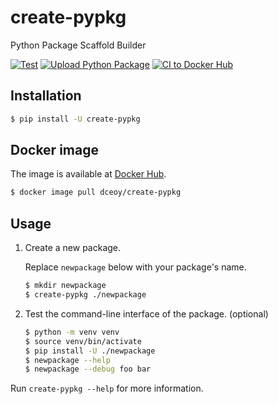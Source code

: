 create-pypkg
============

Python Package Scaffold Builder

[![Test](https://github.com/dceoy/create-pypkg/actions/workflows/test.yml/badge.svg)](https://github.com/dceoy/create-pypkg/actions/workflows/test.yml)
[![Upload Python Package](https://github.com/dceoy/create-pypkg/actions/workflows/python-publish.yml/badge.svg)](https://github.com/dceoy/create-pypkg/actions/workflows/python-publish.yml)
[![CI to Docker Hub](https://github.com/dceoy/create-pypkg/actions/workflows/docker-publish.yml/badge.svg)](https://github.com/dceoy/create-pypkg/actions/workflows/docker-publish.yml)

Installation
------------

```sh
$ pip install -U create-pypkg
```

Docker image
------------

The image is available at [Docker Hub](https://hub.docker.com/r/dceoy/create-pypkg/).

```sh
$ docker image pull dceoy/create-pypkg
```

Usage
-----

1.  Create a new package.

    Replace `newpackage` below with your package's name.

    ```sh
    $ mkdir newpackage
    $ create-pypkg ./newpackage
    ```

2.  Test the command-line interface of the package. (optional)

    ```sh
    $ python -m venv venv
    $ source venv/bin/activate
    $ pip install -U ./newpackage
    $ newpackage --help
    $ newpackage --debug foo bar
    ```

Run `create-pypkg --help` for more information.
